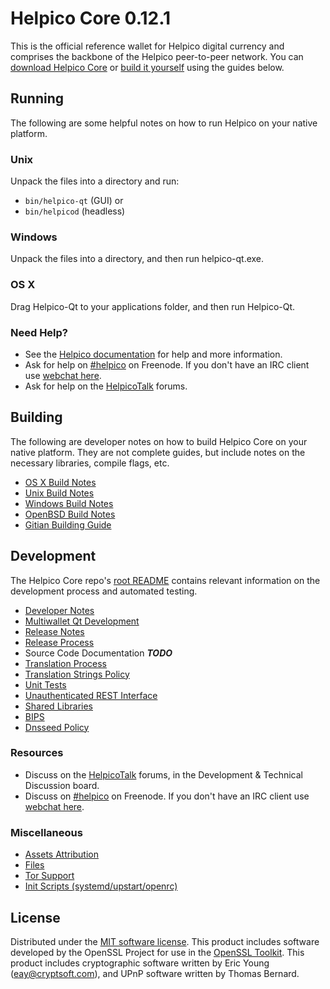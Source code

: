 Helpico Core 0.12.1
=====================

This is the official reference wallet for Helpico digital currency and comprises the backbone of the Helpico peer-to-peer network. You can [download Helpico Core](https://www.helpico.io/downloads/) or [build it yourself](#building) using the guides below.

Running
---------------------
The following are some helpful notes on how to run Helpico on your native platform.

### Unix

Unpack the files into a directory and run:

- `bin/helpico-qt` (GUI) or
- `bin/helpicod` (headless)

### Windows

Unpack the files into a directory, and then run helpico-qt.exe.

### OS X

Drag Helpico-Qt to your applications folder, and then run Helpico-Qt.

### Need Help?

* See the [Helpico documentation](https://helpico.atlassian.net/wiki/display/DOC)
for help and more information.
* Ask for help on [#helpico](http://webchat.freenode.net?channels=helpico) on Freenode. If you don't have an IRC client use [webchat here](http://webchat.freenode.net?channels=helpico).
* Ask for help on the [HelpicoTalk](https://helpicotalk.org/) forums.

Building
---------------------
The following are developer notes on how to build Helpico Core on your native platform. They are not complete guides, but include notes on the necessary libraries, compile flags, etc.

- [OS X Build Notes](build-osx.md)
- [Unix Build Notes](build-unix.md)
- [Windows Build Notes](build-windows.md)
- [OpenBSD Build Notes](build-openbsd.md)
- [Gitian Building Guide](gitian-building.md)

Development
---------------------
The Helpico Core repo's [root README](/README.md) contains relevant information on the development process and automated testing.

- [Developer Notes](developer-notes.md)
- [Multiwallet Qt Development](multiwallet-qt.md)
- [Release Notes](release-notes.md)
- [Release Process](release-process.md)
- Source Code Documentation ***TODO***
- [Translation Process](translation_process.md)
- [Translation Strings Policy](translation_strings_policy.md)
- [Unit Tests](unit-tests.md)
- [Unauthenticated REST Interface](REST-interface.md)
- [Shared Libraries](shared-libraries.md)
- [BIPS](bips.md)
- [Dnsseed Policy](dnsseed-policy.md)

### Resources
* Discuss on the [HelpicoTalk](https://helpicotalk.org/) forums, in the Development & Technical Discussion board.
* Discuss on [#helpico](http://webchat.freenode.net/?channels=helpico) on Freenode. If you don't have an IRC client use [webchat here](http://webchat.freenode.net/?channels=helpico).

### Miscellaneous
- [Assets Attribution](assets-attribution.md)
- [Files](files.md)
- [Tor Support](tor.md)
- [Init Scripts (systemd/upstart/openrc)](init.md)

License
---------------------
Distributed under the [MIT software license](http://www.opensource.org/licenses/mit-license.php).
This product includes software developed by the OpenSSL Project for use in the [OpenSSL Toolkit](https://www.openssl.org/). This product includes
cryptographic software written by Eric Young ([eay@cryptsoft.com](mailto:eay@cryptsoft.com)), and UPnP software written by Thomas Bernard.
